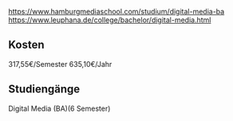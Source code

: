 https://www.hamburgmediaschool.com/studium/digital-media-ba
https://www.leuphana.de/college/bachelor/digital-media.html
## Kosten
317,55€/Semester
635,10€/Jahr
## Studiengänge
Digital Media (BA)(6 Semester)
